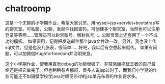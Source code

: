 # chatroomp

这是一个无聊的小学期作业，希望大家讨厌。用mysql+jsp+servlet+bootstrap写的聊天室。可私聊，公聊，发邮件找回密码，可创建多个聊天室，当然也可以注册登录等等啊……管理员可以封禁账号，解封账号……公聊页面上还套用了一个不成功的模板。
如果要用，记得把发送邮件那个java文件改一改。另外，我也没上传sql文件，但是也没几张表，很简单……好吧，我以后有空想起来就传。
如果有问题，可以加微信Hughforfreedom并注明来意。

这个小学期作业，使我用直觉debug的功能增强了，非常感谢拖延王者的自己最终还是把它做完了。但也稍稍有点郁闷，很多人说jsp过时了，而我们小学期的作业可能还不如隔壁学校学java时顺便带过的jsp单元布置的作业要求多。
